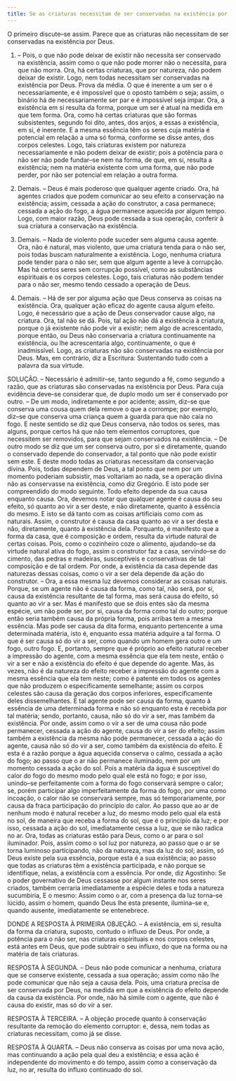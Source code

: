 ```yaml
---
title: Se as criaturas necessitam de ser conservadas na existência por Deus
---
```


O primeiro discute–se assim. Parece que as criaturas não necessitam de ser conservadas na existência por Deus.  

1. – Pois, o que não pode deixar de existir não necessita ser conservado na existência, assim como o que não pode morrer não o necessita, para que não morra. Ora, há certas criaturas, que por natureza, não podem deixar de existir. Logo, nem todas necessitam ser conservadas na existência por Deus. Prova da média. O que é inerente a um ser o é necessariamente, e é impossível que o oposto também o seja; assim, o binário há de necessariamente ser par e é impossível seja impar. Ora, a existência em si resulta da forma, porque um ser é atual na medida em que tem forma. Ora, como há certas criaturas que são formas subsistentes, segundo foi dito, antes, dos anjos, a essas a existência, em si, é inerente. E a mesma essência têm os seres cuja matéria é potencial em relação a uma só forma, conforme se disse antes, dos corpos celestes. Logo, tais criaturas existem por natureza necessariamente e não podem deixar de existir; pois a potência para o não ser não pode fundar–se nem na forma, de que, em si, resulta a existência; nem na matéria existente com uma forma, que não pode perder, por não ser potencial em relação a outra forma.  

2. Demais. – Deus é mais poderoso que qualquer agente criado. Ora, há agentes criados que podem comunicar ao seu efeito a conservação na existência; assim, cessada a ação do construtor, a casa permanece; cessada a ação do fogo, a água permanece aquecida por algum tempo. Logo, com maior razão, Deus pode cessada a sua operação, conferir à sua criatura a conservação na existência.  

3. Demais. – Nada de violento pode suceder sem alguma causa agente. Ora, não é natural, mas violento, que uma criatura tenda para o não ser, pois todas buscam naturalmente a existência. Logo, nenhuma criatura pode tender para o não ser, sem que algum agente a leve à corrupção. Mas há certos seres sem corrupção possível, como as substâncias espirituais e os corpos celestes. Logo, tais criaturas não podem tender para o não ser, mesmo tendo cessado a operação de Deus.  

4. Demais. – Há de ser por alguma ação que Deus conserva as coisas na existência. Ora, qualquer ação eficaz do agente causa algum efeito. Logo, é necessário que a ação de Deus conservador cause algo, na criatura. Ora, tal não se dá. Pois, tal ação não dá a existência à criatura, porque o já existente não pode vir a existir; nem algo de acrescentado, porque então, ou Deus não conservaria a criatura continuamente na existência, ou lhe acrescentaria algo, continuamente, o que é inadmissível. Logo, as criaturas não são conservadas na existência por Deus.  Mas, em contrário, diz a Escritura: Sustentando tudo com a palavra da sua virtude.  

SOLUÇÃO. – Necessário é admitir–se, tanto segundo a fé, como segundo a razão, que as criaturas são conservadas na existência por Deus. Para cuja evidência deve–se considerar que, de duplo modo um ser é conservado por outro. – De um modo, indiretamente e por acidente; assim, diz–se que conserva uma cousa quem dela remove o que a corrompe; por exemplo, diz–se que conserva uma criança quem a guarda para que não caia no fogo. E neste sentido se diz que Deus conserva, não todos os seres, mas alguns, porque certos há que não tem elementos corruptores, que necessitem ser removidos, para que sejam conservados na existência. – De outro modo se diz que um ser conserva outro, por si e diretamente, quando o conservado depende do conservador, a tal ponto que não pode existir sem este. E deste modo todas as criaturas necessitam da conservação divina. Pois, todas dependem de Deus, a tal ponto que nem por um momento poderiam subsistir, mas voltariam ao nada, se a operação divina não as conservasse na existência, como diz Gregório.  E isto pode ser compreendido do modo seguinte. Todo efeito depende da sua causa enquanto causa. Ora, devemos notar que qualquer agente é causa do seu efeito, só quanto ao vir a ser deste, e não diretamente, quanto à essência do mesmo. E isto se dá tanto com as coisas artificiais como com as naturais. Assim, o construtor é causa da casa quanto ao vir a ser desta e não, diretamente, quanto à existência dela. Porquanto, é manifesto que a forma da casa, que é composição e ordem, resulta da virtude natural de certas coisas. Pois, como o cozinheiro coze o alimento, ajudando–se da virtude natural ativa do fogo, assim o construtor faz a casa, servindo–se do cimento, das pedras e madeiras, susceptíveis e conservativas de tal composição e de tal ordem. Por onde, a existência da casa depende das naturezas dessas coisas, como o vir a ser dela depende da ação do construtor. – Ora, a essa mesma luz devemos considerar as coisas naturais. Porque, se um agente não é causa da forma, como tal, não será, por si, causa da existência resultante de tal forma, mas será causa do efeito, só quanto ao vir a ser. Mas é manifesto que se dois entes são da mesma espécie, um não pode ser, por si, causa da forma como tal do outro; porque então seria também causa da própria forma, pois arribas tem a mesma essência. Mas pode ser causa da dita forma, enquanto pertencente a uma determinada matéria, isto é, enquanto essa matéria adquire a tal forma. O que é ser causa só do vir a ser, como quando um homem gera outro e um fogo, outro fogo. E, portanto, sempre que é próprio ao efeito natural receber a impressão do agente, com a mesma essência que ela tem neste, então o vir a ser e não a existência do efeito é que depende do agente.  Mas, às vezes, não é da natureza do efeito receber a impressão do agente com a mesma essência que ela tem neste; como é patente em todos os agentes que não produzem o especificamente semelhante; assim os corpos celestes são causa da geração dos corpos inferiores, especificamente deles dissemelhantes. E tal agente pode ser causa da forma, quanto à essência de uma determinada forma e não só enquanto esta é recebida por tal matéria; sendo, portanto, causa, não só do vir a ser, mas também da existência.  Por onde, assim como o vir a ser de uma cousa não pode permanecer, cessada a ação do agente, causa do vir a ser do efeito; assim também a existência da mesma não pode permanecer, cessada a ação do agente, causa não só do vir a ser, como também da existência do efeito. E esta é a razão porque a água aquecida conserva o calmo, cessada a ação do fogo; ao passo que o ar não permanece iluminado, nem por um momento cessada a ação do sol. Pois a matéria da água é susceptível do calor do fogo do mesmo modo pelo qual ele está no fogo; e por isso, unindo–se perfeitamente com a forma do fogo conservará sempre o calor; se, porém participar algo imperfeitamente da forma do fogo, por uma como incoação, o calor não se conservará sempre, mas só temporariamente, por causa da fraca participação do princípio do calor. Ao passo que ao ar de nenhum modo é natural receber a luz, do mesmo modo pelo qual ela está no sol, de maneira que receba a forma do sol, que é o princípio da luz; e por isso, cessada a ação do sol, imediatamente cessa a luz, que se não radica no ar.  Ora, todas as criaturas estão para Deus, como o ar para o sol iluminador. Pois, assim como o sol luz por natureza, ao passo que o ar se torna luminoso participando, não da natureza, mas da luz do sol; assim, só Deus existe pela sua essência, porque esta é a sua existência; ao passo que todas as criaturas têm a existência participada, e não porque se identifique, nelas, a existência com a essência. Por onde, diz Agostinho: Se o poder governativo de Deus cessasse por algum instante nos seres criados, também cerraria imediatamente a espécie deles e toda a natureza sucumbiria, E o mesmo: Assim como o ar, com a presença da luz torna–se lúcido, assim o homem, quando Deus lhe esta presente, ilumina–se e, quando ausente, imediatamente se entenebrece.  

DONDE A RESPOSTA À PRIMEIRA OBJEÇÃO. – A existência, em si, resulta da forma da criatura, suposto, contudo o influxo de Deus. Por onde, a potência para o não ser, nas criaturas espirituais e nos corpos celestes, está antes em Deus, que pode subtrair o seu influxo, do que na forma ou na matéria de tais criaturas.  

RESPOSTA À SEGUNDA. – Deus não pode comunicar a nenhuma, criatura que se conserve existente, cessada a sua operação; assim como não lhe pode comunicar que não seja a causa dela. Pois, uma criatura precisa de ser conservada por Deus, na medida em que a existência do efeito depende da causa da existência. Por onde, não há símile com o agente, que não é causa do existir, mas só do vir a ser.  

RESPOSTA À TERCEIRA. – A objeção procede quanto à conservação resultante da remoção do elemento corruptor: e, dessa, nem todas as criaturas necessitam, como já se disse.  

RESPOSTA À QUARTA. – Deus não conserva as coisas por uma nova ação, mas continuando a ação pela qual deu a existência; e essa ação é independente do movimento e do tempo, assim como a conservação da luz, no ar, resulta do influxo continuado do sol.